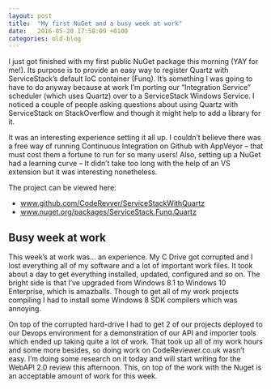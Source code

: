 ```yaml
---
layout: post
title:  "My first NuGet and a busy week at work"
date:   2016-05-20 17:58:09 +0100
categories: old-blog
---
```

I just got finished with my first public NuGet package this morning (YAY for me!).  Its purpose is to provide an easy way to register Quartz with ServiceStack’s default IoC container (Funq).  It’s something I was going to have to do anyway because at work I’m porting our “Integration Service” scheduler (which uses Quartz) over to a ServiceStack Windows Service.  I noticed a couple of people asking questions about using Quartz with ServiceStack on StackOverflow and though it might help to add a library for it.

It was an interesting experience setting it all up.  I couldn’t believe there was a free way of running Continuous Integration on Github with AppVeyor – that must cost them a fortune to run for so many users!    Also, setting up a NuGet had a learning curve – It didn’t take too long with the help of an VS extension but it was interesting nonetheless.

The project can be viewed here:
- www.github.com/CodeRevver/ServiceStackWithQuartz
- www.nuget.org/packages/ServiceStack.Funq.Quartz

## Busy week at work
This week’s at work was…  an experience.  My C Drive got corrupted and I lost everything all of my software and a lot of important work files.  It took about a day to get everything installed, updated, configured and so on.  The bright side is that I’ve upgraded from Windows 8.1 to Windows 10 Enterprise, which is amazballs.  Though to get all of my work projects compiling I had to install some Windows 8 SDK compilers which was annoying.

On top of the corrupted hard-drive I had to get 2 of our projects deployed to our Devops environment for a demonstration of our API and importer tools which ended up taking quite a lot of work.  That took up all of my work hours and some more besides, so doing work on CodeReviewer.co.uk wasn’t easy.  I’m doing some research on it today and will start writing for the WebAPI 2.0 review this afternoon.  This, on top of the work with the Nuget is an acceptable amount of work for this week.



